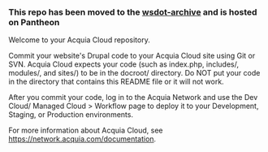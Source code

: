 ### This repo has been moved to the [wsdot-archive](https://github.com/WSDOT/wsdot-archive) and is hosted on Pantheon

Welcome to your Acquia Cloud repository.

Commit your website's Drupal code to your Acquia Cloud site using Git or SVN.
Acquia Cloud expects your code (such as index.php, includes/, modules/, and
sites/) to be in the docroot/ directory. Do NOT put your code in the directory
that contains this README file or it will not work.

After you commit your code, log in to the Acquia Network and use the Dev Cloud/
Managed Cloud > Workflow page to deploy it to your Development, Staging, or
Production environments.

For more information about Acquia Cloud, see 
https://network.acquia.com/documentation.
